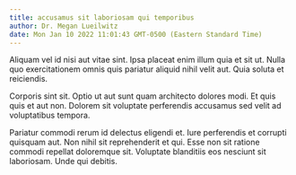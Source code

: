```yaml
---
title: accusamus sit laboriosam qui temporibus
author: Dr. Megan Lueilwitz
date: Mon Jan 10 2022 11:01:43 GMT-0500 (Eastern Standard Time)
---
```

Aliquam vel id nisi aut vitae sint. Ipsa placeat enim illum quia et sit ut. Nulla quo exercitationem omnis quis pariatur aliquid nihil velit aut. Quia soluta et reiciendis.

 Corporis sint sit. Optio ut aut sunt quam architecto dolores modi. Et quis quis et aut non. Dolorem sit voluptate perferendis accusamus sed velit ad voluptatibus tempora.

 Pariatur commodi rerum id delectus eligendi et. Iure perferendis et corrupti quisquam aut. Non nihil sit reprehenderit et qui. Esse non sit ratione commodi repellat doloremque sit. Voluptate blanditiis eos nesciunt sit laboriosam. Unde qui debitis.